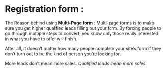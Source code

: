 # Registration form :
The Reason behind using **Multi-Page form** :
Multi-page forms is to make sure you get higher qualified leads filling out your form. By forcing people to go through multiple steps to convert, you know only those really interested in what you have to offer will finish.

After all, it doesn’t matter how many people complete your site’s form if they don’t turn out to be the kind of person you’re looking for.

More leads don’t mean more sales. *Qualified leads mean more sales*.
